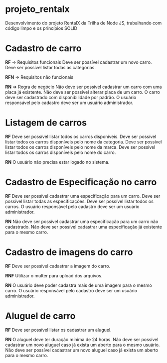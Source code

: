 # projeto_rentalx
Desenvolvimento do projeto RentalX da Trilha de Node JS, trabalhando com código limpo e os princípios SOLID

# Cadastro de carro

**RF** => Requisitos funcionais
Deve ser possível cadastrar um novo carro.
Deve ser possível listar todas as categorias.

**RFN** => Requisitos não funcionais

**RN** => Regra de negócio
Não deve ser possível cadastrar um carro com uma placa já existente.
Não deve ser possível alterar placa de um carro.
O carro deve ser cadastrado com disponibilidade por padrão.
O usuário responsável pelo cadastro deve ser um usuário administrador.

# Listagem de carros

**RF**
Deve ser possível listar todos os carros disponíveis.
Deve ser possível listar todos os carros disponíveis pelo nome da categoria.
Deve ser possível listar todos os carros disponíveis pelo nome da marca.
Deve ser possível listar todos os carros disponíveis pelo nome do carro.

**RN**
O usuário náo precisa estar logado no sistema.

# Cadastro de Especificação no carro

**RF**
Deve ser possível cadastrar uma especificação para um carro.
Deve ser possível listar todas as especificações.
Deve ser possível listar todos os carros.
O usuário responsável pelo cadastro deve ser um usuário administrador.

**RN**
Não deve ser possível cadastrar uma especificação para um carro não cadastrado.
Não deve ser possível cadastrar uma especificação já existente para o mesmo carro.

# Cadastro de imagens do carro

**RF**
Deve ser possível cadastrar a imagem do carro.

**RNF**
Utilizar o multer para upload dos arquivos.

**RN**
O usuário deve poder cadastra mais de uma imagem para o mesmo carro.
O usuário responsável pelo cadastro deve ser um usuário administrador.

# Aluguel de carro

**RF**
Deve ser possível listar os cadastrar um aluguel.

**RN**
O aluguel deve ter duração mínima de 24 horas.
Não deve ser possível cadastrar um novo aluguel caso já exista um aberto para o mesmo usuário.
Não deve ser possível cadastrar um novo aluguel caso já exista um aberto para o mesmo carro.



